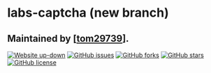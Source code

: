 # labs-captcha (new branch)
## Maintained by [[tom29739](https://github.com/tom29739)].
[![Website up-down](https://img.shields.io/website-up-down-green-red/https/tools.wmflabs.org/captcha-dev.svg)](https://tools.wmflabs.org/captcha-dev)
[![GitHub issues](https://img.shields.io/github/issues/labs-captcha/captcha.svg)](https://github.com/labs-captcha/captcha/issues)
[![GitHub forks](https://img.shields.io/github/forks/labs-captcha/captcha.svg)](https://github.com/labs-captcha/captcha/network)
[![GitHub stars](https://img.shields.io/github/stars/labs-captcha/captcha.svg)](https://github.com/labs-captcha/captcha/stargazers)
[![GitHub license](https://img.shields.io/badge/license-MIT-blue.svg)](https://raw.githubusercontent.com/labs-captcha/captcha/new/LICENSE)